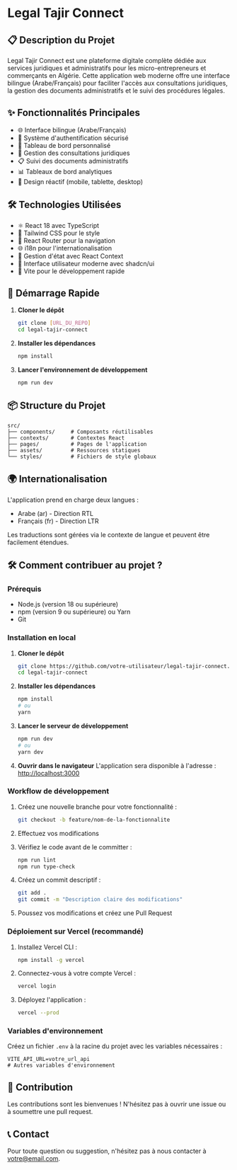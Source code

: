 # Legal Tajir Connect

## 📋 Description du Projet

Legal Tajir Connect est une plateforme digitale complète dédiée aux services juridiques et administratifs pour les micro-entrepreneurs et commerçants en Algérie. Cette application web moderne offre une interface bilingue (Arabe/Français) pour faciliter l'accès aux consultations juridiques, la gestion des documents administratifs et le suivi des procédures légales.

## ✨ Fonctionnalités Principales

- 🌐 Interface bilingue (Arabe/Français)
- 🔐 Système d'authentification sécurisé
- 💼 Tableau de bord personnalisé
- 📝 Gestion des consultations juridiques
- 📋 Suivi des documents administratifs
- 📊 Tableaux de bord analytiques
- 📱 Design réactif (mobile, tablette, desktop)

## 🛠️ Technologies Utilisées

- ⚛️ React 18 avec TypeScript
- 🎨 Tailwind CSS pour le style
- 🔄 React Router pour la navigation
- 🌐 i18n pour l'internationalisation
- 🔐 Gestion d'état avec React Context
- 📱 Interface utilisateur moderne avec shadcn/ui
- 🚀 Vite pour le développement rapide

## 🚀 Démarrage Rapide

1. **Cloner le dépôt**
   ```bash
   git clone [URL_DU_REPO]
   cd legal-tajir-connect
   ```

2. **Installer les dépendances**
   ```bash
   npm install
   ```

3. **Lancer l'environnement de développement**
   ```bash
   npm run dev
   ```


## 📦 Structure du Projet

```
src/
├── components/     # Composants réutilisables
├── contexts/       # Contextes React
├── pages/          # Pages de l'application
├── assets/         # Ressources statiques
└── styles/         # Fichiers de style globaux
```

## 🌍 Internationalisation

L'application prend en charge deux langues :
- Arabe (ar) - Direction RTL
- Français (fr) - Direction LTR

Les traductions sont gérées via le contexte de langue et peuvent être facilement étendues.



## 🛠️ Comment contribuer au projet ?

### Prérequis

- Node.js (version 18 ou supérieure)
- npm (version 9 ou supérieure) ou Yarn
- Git

### Installation en local

1. **Cloner le dépôt**
   ```bash
   git clone https://github.com/votre-utilisateur/legal-tajir-connect.git
   cd legal-tajir-connect
   ```

2. **Installer les dépendances**
   ```bash
   npm install
   # ou
   yarn
   ```

3. **Lancer le serveur de développement**
   ```bash
   npm run dev
   # ou
   yarn dev
   ```

4. **Ouvrir dans le navigateur**
   L'application sera disponible à l'adresse : [http://localhost:3000](http://localhost:3000)

### Workflow de développement

1. Créez une nouvelle branche pour votre fonctionnalité :
   ```bash
   git checkout -b feature/nom-de-la-fonctionnalite
   ```

2. Effectuez vos modifications

3. Vérifiez le code avant de le committer :
   ```bash
   npm run lint
   npm run type-check
   ```

4. Créez un commit descriptif :
   ```bash
   git add .
   git commit -m "Description claire des modifications"
   ```

5. Poussez vos modifications et créez une Pull Request


### Déploiement sur Vercel (recommandé)

1. Installez Vercel CLI :
   ```bash
   npm install -g vercel
   ```

2. Connectez-vous à votre compte Vercel :
   ```bash
   vercel login
   ```

3. Déployez l'application :
   ```bash
   vercel --prod
   ```

### Variables d'environnement

Créez un fichier `.env` à la racine du projet avec les variables nécessaires :

```env
VITE_API_URL=votre_url_api
# Autres variables d'environnement
```

## 🤝 Contribution

Les contributions sont les bienvenues ! N'hésitez pas à ouvrir une issue ou à soumettre une pull request.

## 📞 Contact

Pour toute question ou suggestion, n'hésitez pas à nous contacter à [votre@email.com](mailto:votre@email.com).




